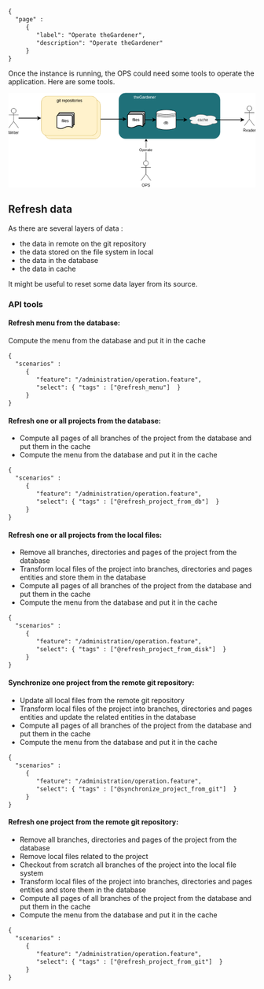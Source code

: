 ```thegardener
{
  "page" :
     {
        "label": "Operate theGardener",
        "description": "Operate theGardener"
     }
}
```

Once the instance is running, the OPS could need some tools to operate the application. Here are some tools. 

![Roles](../assets/images/theGardener_role_ops_operate.png)

## Refresh data  

As there are several layers of data :
- the data in remote on the git repository
- the data stored on the file system in local
- the data in the database
- the data in cache

It might be useful to reset some data layer from its source. 

### API tools

#### Refresh menu from the database:

Compute the menu from the database and put it in the cache

```thegardener
{
  "scenarios" : 
     {
        "feature": "/administration/operation.feature",
        "select": { "tags" : ["@refresh_menu"]  }
     }
}
```      
   
#### Refresh one or all projects from the database:

- Compute all pages of all branches of the project from the database and put them in the cache 
- Compute the menu from the database and put it in the cache   


```thegardener
{
  "scenarios" : 
     {
        "feature": "/administration/operation.feature",
        "select": { "tags" : ["@refresh_project_from_db"]  }
     }
}
```   

#### Refresh one or all projects from the local files:

- Remove all branches, directories and pages of the project from the database
- Transform local files of the project into branches, directories and pages entities and store them in the database  
- Compute all pages of all branches of the project from the database and put them in the cache  
- Compute the menu from the database and put it in the cache   

```thegardener
{
  "scenarios" : 
     {
        "feature": "/administration/operation.feature",
        "select": { "tags" : ["@refresh_project_from_disk"]  }
     }
}
```


#### Synchronize one project from the remote git repository:

- Update all local files from the remote git repository
- Transform local files of the project into branches, directories and pages entities and update the related entities in the database  
- Compute all pages of all branches of the project from the database and put them in the cache  
- Compute the menu from the database and put it in the cache   

```thegardener
{
  "scenarios" : 
     {
        "feature": "/administration/operation.feature",
        "select": { "tags" : ["@synchronize_project_from_git"]  }
     }
}
```

#### Refresh one project from the remote git repository:

- Remove all branches, directories and pages of the project from the database
- Remove local files related to the project
- Checkout from scratch all branches of the project into the local file system
- Transform local files of the project into branches, directories and pages entities and store them in the database  
- Compute all pages of all branches of the project from the database and put them in the cache  
- Compute the menu from the database and put it in the cache   
 
```thegardener
{
  "scenarios" : 
     {
        "feature": "/administration/operation.feature",
        "select": { "tags" : ["@refresh_project_from_git"]  }
     }
}
``` 
 
 